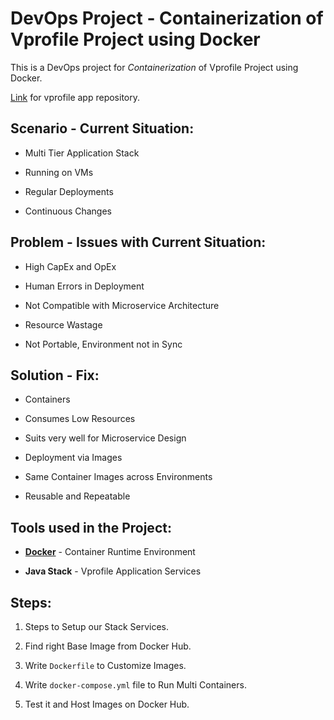 # DevOps Project - Containerization of Vprofile Project using Docker

This is a DevOps project for _Containerization_ of Vprofile Project using Docker.

[Link](https://github.com/durrezahmed/vprofile-project-devops) for vprofile app repository.

## Scenario - Current Situation:

- Multi Tier Application Stack

- Running on VMs

- Regular Deployments

- Continuous Changes

## Problem - Issues with Current Situation:

- High CapEx and OpEx

- Human Errors in Deployment

- Not Compatible with Microservice Architecture

- Resource Wastage

- Not Portable, Environment not in Sync

## Solution - Fix:

- Containers

- Consumes Low Resources

- Suits very well for Microservice Design

- Deployment via Images

- Same Container Images across Environments

- Reusable and Repeatable

## Tools used in the Project:

- [**Docker**](https://www.docker.com/) - Container Runtime Environment

- **Java Stack** - Vprofile Application Services

## Steps:

1. Steps to Setup our Stack Services.

2. Find right Base Image from Docker Hub.

3. Write `Dockerfile` to Customize Images.

4. Write `docker-compose.yml` file to Run Multi Containers.

5. Test it and Host Images on Docker Hub.
